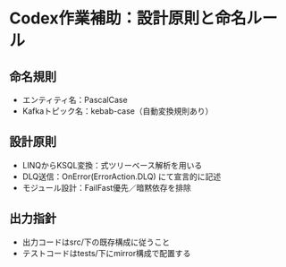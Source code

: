 # Codex作業補助：設計原則と命名ルール

## 命名規則
- エンティティ名：PascalCase
- Kafkaトピック名：kebab-case（自動変換規則あり）

## 設計原則
- LINQからKSQL変換：式ツリーベース解析を用いる
- DLQ送信：OnError(ErrorAction.DLQ) にて宣言的に記述
- モジュール設計：FailFast優先／暗黙依存を排除

## 出力指針
- 出力コードはsrc/下の既存構成に従うこと
- テストコードはtests/下にmirror構成で配置する

